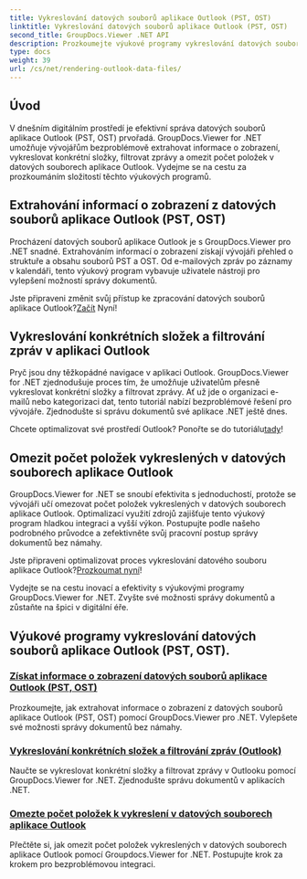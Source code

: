 ```yaml
---
title: Vykreslování datových souborů aplikace Outlook (PST, OST)
linktitle: Vykreslování datových souborů aplikace Outlook (PST, OST)
second_title: GroupDocs.Viewer .NET API
description: Prozkoumejte výukové programy vykreslování datových souborů aplikace Outlook (PST, OST) pomocí GroupDocs.Viewer pro .NET. Objevte efektivní techniky správy dokumentů bez námahy.
type: docs
weight: 39
url: /cs/net/rendering-outlook-data-files/
---
```

## Úvod

V dnešním digitálním prostředí je efektivní správa datových souborů aplikace Outlook (PST, OST) prvořadá. GroupDocs.Viewer for .NET umožňuje vývojářům bezproblémově extrahovat informace o zobrazení, vykreslovat konkrétní složky, filtrovat zprávy a omezit počet položek v datových souborech aplikace Outlook. Vydejme se na cestu za prozkoumáním složitostí těchto výukových programů.

## Extrahování informací o zobrazení z datových souborů aplikace Outlook (PST, OST)
Procházení datových souborů aplikace Outlook je s GroupDocs.Viewer pro .NET snadné. Extrahováním informací o zobrazení získají vývojáři přehled o struktuře a obsahu souborů PST a OST. Od e-mailových zpráv po záznamy v kalendáři, tento výukový program vybavuje uživatele nástroji pro vylepšení možností správy dokumentů. 

 Jste připraveni změnit svůj přístup ke zpracování datových souborů aplikace Outlook?[Začít](./get-view-info-outlook-data-file/) Nyní!

## Vykreslování konkrétních složek a filtrování zpráv v aplikaci Outlook
Pryč jsou dny těžkopádné navigace v aplikaci Outlook. GroupDocs.Viewer for .NET zjednodušuje proces tím, že umožňuje uživatelům přesně vykreslovat konkrétní složky a filtrovat zprávy. Ať už jde o organizaci e-mailů nebo kategorizaci dat, tento tutoriál nabízí bezproblémové řešení pro vývojáře. Zjednodušte si správu dokumentů své aplikace .NET ještě dnes.

 Chcete optimalizovat své prostředí Outlook? Ponořte se do tutoriálu[tady](./render-specific-folders-and-filter-messages-outlook/)!

## Omezit počet položek vykreslených v datových souborech aplikace Outlook
GroupDocs.Viewer for .NET se snoubí efektivita s jednoduchostí, protože se vývojáři učí omezovat počet položek vykreslených v datových souborech aplikace Outlook. Optimalizací využití zdrojů zajišťuje tento výukový program hladkou integraci a vyšší výkon. Postupujte podle našeho podrobného průvodce a zefektivněte svůj pracovní postup správy dokumentů bez námahy.

 Jste připraveni optimalizovat proces vykreslování datového souboru aplikace Outlook?[Prozkoumat nyní](./limit-items-to-render-outlook-data-files/)!

Vydejte se na cestu inovací a efektivity s výukovými programy GroupDocs.Viewer for .NET. Zvyšte své možnosti správy dokumentů a zůstaňte na špici v digitální éře.
## Výukové programy vykreslování datových souborů aplikace Outlook (PST, OST).
### [Získat informace o zobrazení datových souborů aplikace Outlook (PST, OST)](./get-view-info-outlook-data-file/)
Prozkoumejte, jak extrahovat informace o zobrazení z datových souborů aplikace Outlook (PST, OST) pomocí GroupDocs.Viewer pro .NET. Vylepšete své možnosti správy dokumentů bez námahy.
### [Vykreslování konkrétních složek a filtrování zpráv (Outlook)](./render-specific-folders-and-filter-messages-outlook/)
Naučte se vykreslovat konkrétní složky a filtrovat zprávy v Outlooku pomocí GroupDocs.Viewer for .NET. Zjednodušte správu dokumentů v aplikacích .NET.
### [Omezte počet položek k vykreslení v datových souborech aplikace Outlook](./limit-items-to-render-outlook-data-files/)
Přečtěte si, jak omezit počet položek vykreslených v datových souborech aplikace Outlook pomocí Groupdocs.Viewer for .NET. Postupujte krok za krokem pro bezproblémovou integraci.